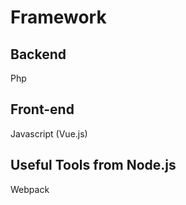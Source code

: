 # Framework

## Backend

Php

## Front-end

Javascript (Vue.js)

## Useful Tools from Node.js

Webpack